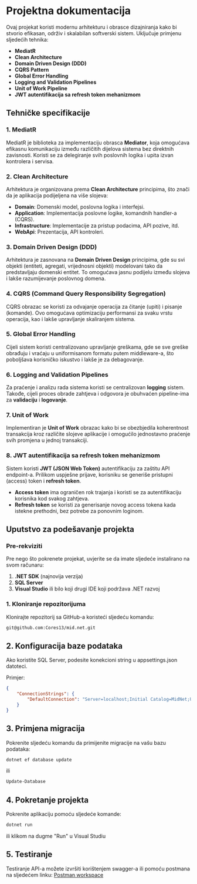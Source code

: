 # Projektna dokumentacija

Ovaj projekat koristi modernu arhitekturu i obrasce dizajniranja kako bi stvorio efikasan, održiv i skalabilan softverski sistem. Uključuje primjenu sljedećih tehnika:

- **MediatR**
- **Clean Architecture**
- **Domain Driven Design (DDD)**
- **CQRS Pattern**
- **Global Error Handling**
- **Logging and Validation Pipelines**
- **Unit of Work Pipeline**
- **JWT autentifikacija sa refresh token mehanizmom**

## Tehničke specifikacije

### 1. **MediatR**
MediatR je biblioteka za implementaciju obrasca **Mediator**, koja omogućava efikasnu komunikaciju između različitih dijelova sistema bez direktnih zavisnosti. Koristi se za delegiranje svih poslovnih logika i upita izvan kontrolera i servisa.

### 2. **Clean Architecture**
Arhitektura je organizovana prema **Clean Architecture** principima, što znači da je aplikacija podijeljena na više slojeva:
- **Domain**: Domenski model, poslovna logika i interfejsi.
- **Application**: Implementacija poslovne logike, komandnih handler-a (CQRS).
- **Infrastructure**: Implementacije za pristup podacima, API pozive, itd.
- **WebApi**: Prezentacija, API kontroleri.

### 3. **Domain Driven Design (DDD)**
Arhitektura je zasnovana na **Domain Driven Design** principima, gde su svi objekti (entiteti, agregati, vrijednosni objekti) modelovani tako da predstavljaju domenski entitet. To omogućava jasnu podijelu između slojeva i lakše razumijevanje poslovnog domena.

### 4. **CQRS (Command Query Responsibility Segregation)**
CQRS obrazac se koristi za odvajanje operacija za čitanje (upiti) i pisanje (komande). Ovo omogućava optimizaciju performansi za svaku vrstu operacija, kao i lakše upravljanje skaliranjem sistema.

### 5. **Global Error Handling**
Cijeli sistem koristi centralizovano upravljanje greškama, gde se sve greške obrađuju i vraćaju u uniformisanom formatu putem middleware-a, što poboljšava korisničko iskustvo i lakše je za debagovanje.

### 6. **Logging and Validation Pipelines**
Za praćenje i analizu rada sistema koristi se centralizovan **logging** sistem. Takođe, cijeli proces obrade zahtjeva i odgovora je obuhvaćen pipeline-ima za **validaciju** i **logovanje**.

### 7. **Unit of Work**
Implementiran je **Unit of Work** obrazac kako bi se obezbjedila koherentnost transakcija kroz različite slojeve aplikacije i omogućilo jednostavno praćenje svih promjena u jednoj transakciji.

### 8. **JWT autentifikacija sa refresh token mehanizmom**
Sistem koristi **JWT (JSON Web Token)** autentifikaciju za zaštitu API endpoint-a. Prilikom uspješne prijave, korisniku se generiše pristupni (access) token i **refresh token**.

- **Access token** ima ograničen rok trajanja i koristi se za autentifikaciju korisnika kod svakog zahtjeva.
- **Refresh token** se koristi za generisanje novog access tokena kada istekne prethodni, bez potrebe za ponovnim loginom.

## Uputstvo za podešavanje projekta

### Pre-rekviziti

Pre nego što pokrenete projekat, uvjerite se da imate sljedeće instalirano na svom računaru:

1. **.NET SDK** (najnovija verzija)
2. **SQL Server**
3. **Visual Studio** ili bilo koji drugi IDE koji podržava .NET razvoj

### 1. **Kloniranje repozitorijuma**

Klonirajte repozitorij sa GitHub-a koristeći sljedeću komandu:

```bash
git@github.com:Cores13/mid.net.git
```

## 2. Konfiguracija baze podataka

Ako koristite SQL Server, podesite konekcioni string u appsettings.json datoteci.

Primjer:
```json
{
    "ConnectionStrings": {
        "DefaultConnection": "Server=localhost;Initial Catalog=MidNet;User Id=your-username;Password=your-password;"
    }
}
```

## 3. Primjena migracija

Pokrenite sljedeću komandu da primijenite migracije na vašu bazu podataka:

```bash
dotnet ef database update
```

ili

```bash
Update-Database
```

## 4. Pokretanje projekta

Pokrenite aplikaciju pomoću sljedeće komande:

```bash
dotnet run
```

ili klikom na dugme "Run" u Visual Studiu

## 5. Testiranje

Testiranje API-a možete izvršiti korištenjem swagger-a ili pomoću postmana na sljedećem linku:
[Postman workspace](https://www.postman.com/security-geoscientist-13986592/kingict-test/collection/dhgeoub/min-net?action=share&creator=15333092)


